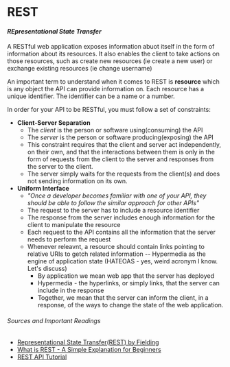 # REST
#### _REpresentational State Transfer_

A RESTful web application exposes information abuot itself in the form of information about its resources. It also enables the client to take actions on those resources, such as create new resources (ie create a new user) or exchange existing resources (ie change username)

An important term to understand when it comes to REST is __resource__ which is any object the API can provide information on. Each resource has a unique identifier. The identifier can be a name or a number. 

In order for your API to be RESTful, you must follow a set of constraints: 
* __Client-Server Separation__
	* The _client_ is the person or software using(consuming) the API
	* The _server_ is the person or software producing(exposing) the API
	* This constraint requires that the client and server act independently, on their own, and that the interactions between them is only in the form of requests from the client to the server and responses from the server to the client. 
	* The server simply waits for the requests from the client(s) and does not sending information on its own. 
* __Uniform Interface__
	* _"Once a developer becomes familiar with one of your API, they should be able to follow the similar approach for other APIs"_
	* The request to the server has to include a resource identifier
	* The response from the server includes enough information for the client to manipulate the resource 
	* Each request to the API contains all the information that the server needs to perform the request
	* Whenever releavnt, a resource should contain links pointing to relative URIs to getch related information -- Hypermedia as the engine of application state (HATEOAS - yes, weird acronym I know. Let's discuss) 
		* By application we mean web app that the server has deployed 
		* Hypermedia - the hyperlinks, or simply links, that the server can include in the response 
		* Together, we mean that the server can inform the client, in a response, of the ways to change the state of the web application. 



###### Sources and Important Readings 
* [Representational State Transfer(REST) by Fielding](https://www.ics.uci.edu/~fielding/pubs/dissertation/rest_arch_style.htm)
* [What is REST - A Simple Explanation for Beginners](https://medium.com/extend/what-is-rest-a-simple-explanation-for-beginners-part-1-introduction-b4a072f8740f)
* [REST API Tutorial](restfulapi.net/)